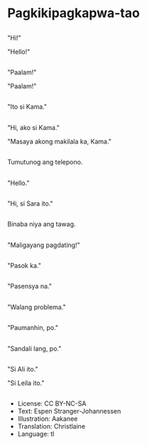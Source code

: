 # Pagkikipagkapwa-tao

##
"Hi!"

"Hello!"

##
"Paalam!"

"Paalam!"

##
"Ito si Kama."

##
"Hi, ako si Kama."

"Masaya akong makilala ka, Kama."

##
Tumutunog ang telepono.

##
"Hello."

##
"Hi, si Sara ito."

##
Binaba niya ang tawag.

##
"Maligayang pagdating!"

##
"Pasok ka."

##
"Pasensya na."

##
"Walang problema."

##
"Paumanhin, po."

##
"Sandali lang, po."

##
"Si Ali ito."

"Si Leila ito."

##
* License: CC BY-NC-SA
* Text: Espen Stranger-Johannessen
* Illustration: Aakanee
* Translation: Christlaine
* Language: tl
